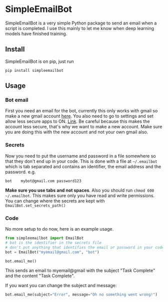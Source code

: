 # SimpleEmailBot
SimpleEmailBot is a very simple Python package to 
send an email when a script is completed. I use 
this mainly to let me know when deep 
learning models have finished training. 

## Install
SimpleEmailBot is on pip, just run
```
pip install simpleemailbot
```
## Usage

### Bot email
First you need an email for the bot, currently this 
only works with gmail so make a new gmail account [here](https://accounts.google.com/signup).
You also need to go to settings and set allow less secure apps to ON. [Link](https://myaccount.google.com/lesssecureapps). Be careful because this makes the account less secure, that's why we want to 
make a new account. Make sure you are doing this with the new account and not your own gmail also. 

### Secrets
Now you need to put the username and password in a file somewhere
so that they don't end up in your code. This is done with a file at `~/.emailbot`
which is tab separated and contains an identifier, the email address and the password.
e.g.


```bot    mybot@gmail.com password123```

**Make sure you use tabs and not spaces**.
Also you should run `chmod 600 ~/.emailbot`. This 
makes sure only you have read and write permissions.
You can change where the secrets are 
kept with `EmailBot.set_secrets_path()`
### Code
No more setup to do now, here is an example usage.

```python
from simpleemailbot import EmailBot
# bot is the identifier in the secrets file
# don't put anything that identifies the email or password in your code
bot = EmailBot("myemail@gmail.com", "bot")

bot.email_me()
```
This sends an email to myemail@gmail 
with the subject "Task Complete" and the content "Task Complete".

If you want you can change the subject and message:
```python
bot.email_me(subject="Error", message="Oh no something went wrong!")
```